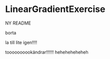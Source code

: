 LinearGradientExercise
======================


NY README

borta




la till lite igen!!!!



toooooooookändrar!!!!!! heheheheheheh

